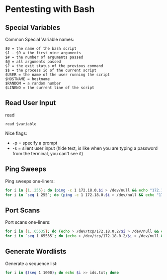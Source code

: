 # Pentesting with Bash

## Special Variables

Common Special Variable names:

```text
$0 = the name of the bash script
$1 - $9 = the first nine arguments
$# = the number of arguments passed 
$@ = all arguments passed
$? = the exit status of the previous command
$$ = the process id of the current script
$USER = the name of the user running the script
$HOSTNAME = hostname
$RANDOM = a random number
$LINENO = the current line of the script
```

## Read User Input

read

```text
read $variable
```

Nice flags:

* -p = specify a prompt
* -s = silent user input \(hide text, is like when you are typing a password from the terminal, you can't see it\)

## Ping Sweeps 

Ping sweeps one-liners:

```bash
for i in {1..255}; do (ping -c 1 172.18.0.$i > /dev/null && echo "172.18.0.$i is up" &); done
for i in `seq 1 255`; do (ping -c 1 172.18.0.$i > /dev/null && echo "172.18.0.$i is up" &); done
```

## Port Scans

Port scans one-liners:

```bash
for i in {1..65535}; do (echo > /dev/tcp/172.18.0.2/$i > /dev/null && echo "the port $i is open" &); done 2>/dev/null
for i in `seq 1 65535`; do (echo > /dev/tcp/172.18.0.2/$i > /dev/null && echo "the port $i is open" &); done 2>/dev/null
```

## Generate Wordlists

Generate a sequence list:

```bash
for i in $(seq 1 1000); do echo $i >> ids.txt; done
```

